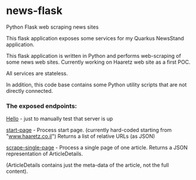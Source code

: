# news-flask
Python Flask web scraping news sites

This flask application exposes some services for my Quarkus NewsStand application.

This flask application is written in Python and performs web-scraping of some news web sites.
Currently working on Haaretz web site as a first POC.

All services are stateless.

In addition, this code base contains some Python utility scripts that are not directly connected.

### The exposed endpoints:

[Hello](http://localhost:5000/hello) - just to manually test that server is up

[start-page](http://localhost:5000/flask/start-page) - Process start page. (currently hard-coded starting from "www.haaretz.co.il")
Returns a list of relative URLs (as JSON)


[scrape-single-page](/flask/scrape-single-page/<string:url>) - Process a single page of one article.
Returns a JSON representation of ArticleDetails.

(ArticleDetails contains just the meta-data of the article, not the full content).



